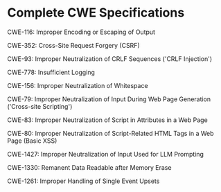

# Complete CWE Specifications

CWE-116: Improper Encoding or Escaping of Output

CWE-352: Cross-Site Request Forgery (CSRF)

CWE-93: Improper Neutralization of CRLF Sequences ('CRLF Injection')

CWE-778: Insufficient Logging

CWE-156: Improper Neutralization of Whitespace

CWE-79: Improper Neutralization of Input During Web Page Generation ('Cross-site Scripting')

CWE-83: Improper Neutralization of Script in Attributes in a Web Page

CWE-80: Improper Neutralization of Script-Related HTML Tags in a Web Page (Basic XSS)

CWE-1427: Improper Neutralization of Input Used for LLM Prompting

CWE-1330: Remanent Data Readable after Memory Erase

CWE-1261: Improper Handling of Single Event Upsets